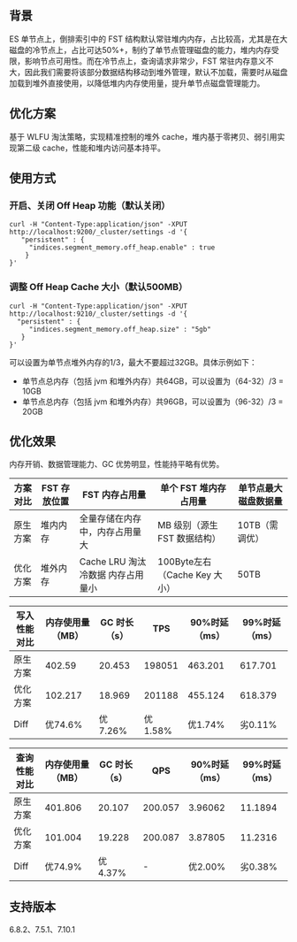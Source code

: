 ## 背景
ES 单节点上，倒排索引中的 FST 结构默认常驻堆内内存，占比较高，尤其是在大磁盘的冷节点上，占比可达50%+，制约了单节点管理磁盘的能力，堆内内存受限，影响节点可用性。而在冷节点上，查询请求非常少，FST 常驻内存意义不大，因此我们需要将该部分数据结构移动到堆外管理，默认不加载，需要时从磁盘加载到堆外直接使用，以降低堆内内存使用量，提升单节点磁盘管理能力。

## 优化方案
基于 WLFU 淘汰策略，实现精准控制的堆外 cache，堆内基于零拷贝、弱引用实现第二级 cache，性能和堆内访问基本持平。

## 使用方式
### 开启、关闭 Off Heap 功能（默认关闭）
```
curl -H "Content-Type:application/json" -XPUT http://localhost:9200/_cluster/settings -d '{
   "persistent" : {
     "indices.segment_memory.off_heap.enable" : true
    }
}'
```

### 调整 Off Heap Cache 大小（默认500MB）
```
curl -H "Content-Type:application/json" -XPUT http://localhost:9210/_cluster/settings -d '{
  "persistent" : {
     "indices.segment_memory.off_heap.size" : "5gb"
   }
}'
```
 可以设置为单节点堆外内存的1/3，最大不要超过32GB。具体示例如下：
- 单节点总内存（包括 jvm 和堆外内存）共64GB，可以设置为（64-32）/3 = 10GB
- 单节点总内存（包括 jvm 和堆外内存）共96GB，可以设置为（96-32）/3 = 20GB

## 优化效果
内存开销、数据管理能力、GC 优势明显，性能持平略有优势。

| 方案对比 | FST **存放位置** | FST 内存占用量                      | **单个 FST 堆内存占用量**       | **单节点最大磁盘数据量** |
| -------- | ---------------- | ---------------------------------- | ------------------------------- | ------------------------ |
| 原生方案 | 堆内内存         | 全量存储在内存中，内存占用量大     | MB 级别（源生 FST 数据结构）    | 10TB（需调优）         |
| 优化方案 | 堆外内存         | Cache LRU 淘汰冷数据  内存占用量小 | 100Byte左右（Cache Key 大小） | 50TB                     |

| 写入性能对比 | 内存使用量（MB） | GC 时长（s） | TPS     | 90%时延（ms） | 99%时延（ms） |
| ------------ | ---------------- | ----------- | ------- | ------------- | ------------- |
| 原生方案     | 402.59           | 20.453      | 198051  | 463.201       | 617.701       |
| 优化方案     | 102.217          | 18.969      | 201188  | 455.124       | 618.379       |
| Diff         | 优74.6%          | 优7.26%     | 优1.58% | 优1.74%       | 劣0.11%       |

| 查询性能对比 | **内存使用量（MB）** | **GC 时长（s）** | **QPS** | 90%时延（ms） | 99%时延（ms） |
| ------------ | -------------------- | --------------- | ------- | ------------- | ------------- |
| 原生方案     | 401.806              | 20.107          | 200.057 | 3.96062       | 11.1894       |
| 优化方案     | 101.004              | 19.228          | 200.087 | 3.87805       | 11.2316       |
| Diff         | 优74.9%              | 优4.37%         | -       | 优2.00%       | 劣0.38%       |

## 支持版本
6.8.2、7.5.1、7.10.1
